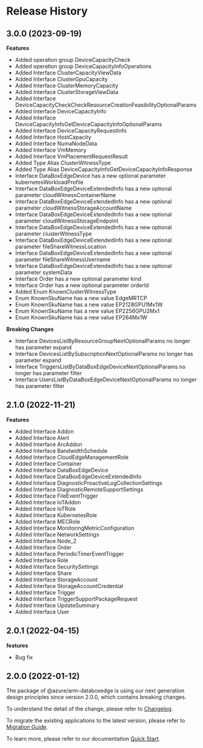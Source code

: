 # Release History
    
## 3.0.0 (2023-09-19)
    
**Features**

  - Added operation group DeviceCapacityCheck
  - Added operation group DeviceCapacityInfoOperations
  - Added Interface ClusterCapacityViewData
  - Added Interface ClusterGpuCapacity
  - Added Interface ClusterMemoryCapacity
  - Added Interface ClusterStorageViewData
  - Added Interface DeviceCapacityCheckCheckResourceCreationFeasibilityOptionalParams
  - Added Interface DeviceCapacityInfo
  - Added Interface DeviceCapacityInfoGetDeviceCapacityInfoOptionalParams
  - Added Interface DeviceCapacityRequestInfo
  - Added Interface HostCapacity
  - Added Interface NumaNodeData
  - Added Interface VmMemory
  - Added Interface VmPlacementRequestResult
  - Added Type Alias ClusterWitnessType
  - Added Type Alias DeviceCapacityInfoGetDeviceCapacityInfoResponse
  - Interface DataBoxEdgeDevice has a new optional parameter kubernetesWorkloadProfile
  - Interface DataBoxEdgeDeviceExtendedInfo has a new optional parameter cloudWitnessContainerName
  - Interface DataBoxEdgeDeviceExtendedInfo has a new optional parameter cloudWitnessStorageAccountName
  - Interface DataBoxEdgeDeviceExtendedInfo has a new optional parameter cloudWitnessStorageEndpoint
  - Interface DataBoxEdgeDeviceExtendedInfo has a new optional parameter clusterWitnessType
  - Interface DataBoxEdgeDeviceExtendedInfo has a new optional parameter fileShareWitnessLocation
  - Interface DataBoxEdgeDeviceExtendedInfo has a new optional parameter fileShareWitnessUsername
  - Interface DataBoxEdgeDeviceExtendedInfo has a new optional parameter systemData
  - Interface Order has a new optional parameter kind
  - Interface Order has a new optional parameter orderId
  - Added Enum KnownClusterWitnessType
  - Enum KnownSkuName has a new value EdgeMRTCP
  - Enum KnownSkuName has a new value EP2128GPU1Mx1W
  - Enum KnownSkuName has a new value EP2256GPU2Mx1
  - Enum KnownSkuName has a new value EP264Mx1W

**Breaking Changes**

  - Interface DevicesListByResourceGroupNextOptionalParams no longer has parameter expand
  - Interface DevicesListBySubscriptionNextOptionalParams no longer has parameter expand
  - Interface TriggersListByDataBoxEdgeDeviceNextOptionalParams no longer has parameter filter
  - Interface UsersListByDataBoxEdgeDeviceNextOptionalParams no longer has parameter filter
    
    
## 2.1.0 (2022-11-21)
    
**Features**

  - Added Interface Addon
  - Added Interface Alert
  - Added Interface ArcAddon
  - Added Interface BandwidthSchedule
  - Added Interface CloudEdgeManagementRole
  - Added Interface Container
  - Added Interface DataBoxEdgeDevice
  - Added Interface DataBoxEdgeDeviceExtendedInfo
  - Added Interface DiagnosticProactiveLogCollectionSettings
  - Added Interface DiagnosticRemoteSupportSettings
  - Added Interface FileEventTrigger
  - Added Interface IoTAddon
  - Added Interface IoTRole
  - Added Interface KubernetesRole
  - Added Interface MECRole
  - Added Interface MonitoringMetricConfiguration
  - Added Interface NetworkSettings
  - Added Interface Node_2
  - Added Interface Order
  - Added Interface PeriodicTimerEventTrigger
  - Added Interface Role
  - Added Interface SecuritySettings
  - Added Interface Share
  - Added Interface StorageAccount
  - Added Interface StorageAccountCredential
  - Added Interface Trigger
  - Added Interface TriggerSupportPackageRequest
  - Added Interface UpdateSummary
  - Added Interface User
    
## 2.0.1 (2022-04-15)

**features**

  - Bug fix

## 2.0.0 (2022-01-12)

The package of @azure/arm-databoxedge is using our next generation design principles since version 2.0.0, which contains breaking changes.

To understand the detail of the change, please refer to [Changelog](https://aka.ms/js-track2-changelog).

To migrate the existing applications to the latest version, please refer to [Migration Guide](https://aka.ms/js-track2-migration-guide).

To learn more, please refer to our documentation [Quick Start](https://aka.ms/js-track2-quickstart).
